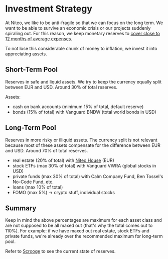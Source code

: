 # Investment Strategy

At Niteo, we like to be anti-fragile so that we can focus on the long term. We want to be able to survive an economic crisis or our projects suddenly spiraling out. For this reason, we keep monetary reserves to [cover close to 12 months of average expenses](/5_People/profit-sharing.md).	 
 
To not lose this considerable chunk of money to inflation, we invest it into appreciating assets.

## Short-Term Pool

Reserves in safe and liquid assets. We try to keep the currency equally split between EUR and USD. Around 30% of total reserves.

Assets:
- cash on bank accounts (minimum 15% of total, default reserve)
- bonds (15% of total) with Vanguard BNDW (total world bonds in USD)


## Long-Term Pool

Reserves in more risky or illiquid assets. The currency split is not relevant because most of these assets compensate for the difference between EUR and USD. Around 70% of total reserves.

- real estate (20% of total) with [Niteo House](https://house.niteo.co) (EUR)
- stock ETFs (max 30% of total) with Vanguard VWRA (global stocks in USD)
- private funds (max 30% of total) with Calm Company Fund, Ben Tossel's No-Code Fund, etc.
- loans (max 10% of total)
- FOMO (max 5%) -> crypto stuff, individual stocks


## Summary

Keep in mind the above percentages are maximum for each asset class and are not supposed to be all maxed out (that's why the total comes out to 110%). For example: if we have maxed out real estate, stock ETFs and private funds, we're already over the recommended maximum for long-term pool.

Refer to [Scrooge](https://scrooge.niteo.co) to see the current state of reserves.
